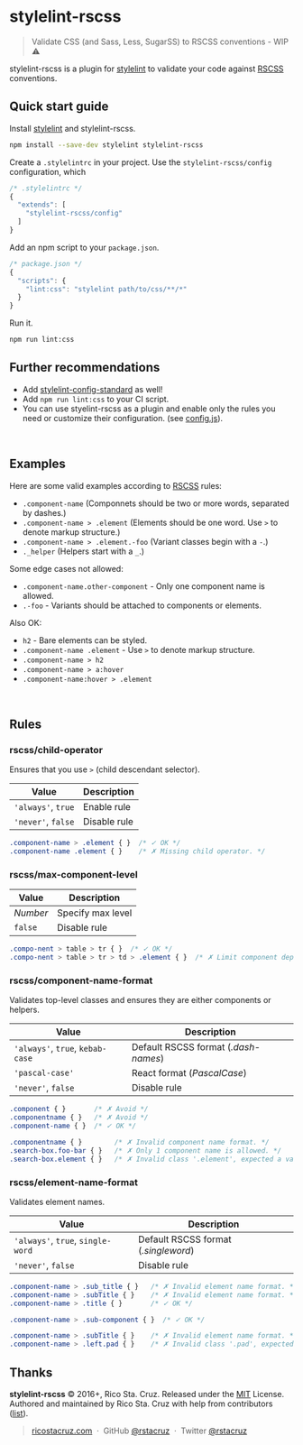 # stylelint-rscss

> Validate CSS (and Sass, Less, SugarSS) to RSCSS conventions - WIP :warning:

stylelint-rscss is a plugin for [stylelint] to validate your code against [RSCSS] conventions.

## Quick start guide

Install [stylelint] and stylelint-rscss.

```sh
npm install --save-dev stylelint stylelint-rscss
```

Create a `.stylelintrc` in your project. Use the `stylelint-rscss/config` configuration, which 

```js
/* .stylelintrc */
{
  "extends": [
    "stylelint-rscss/config"
  ]
}
```

Add an npm script to your `package.json`.

```js
/* package.json */
{
  "scripts": {
    "lint:css": "stylelint path/to/css/**/*"
  }
}
```

Run it.

```sh
npm run lint:css
```

## Further recommendations

- Add [stylelint-config-standard](https://www.npmjs.com/package/stylelint-config-standard) as well!
- Add `npm run lint:css` to your CI script.
- You can use styelint-rscss as a plugin and enable only the rules you need or customize their configuration. (see [config.js](config.js)).

<br>

## Examples

Here are some valid examples according to [RSCSS] rules:

- `.component-name` (Componnets should be two or more words, separated by dashes.)
- `.component-name > .element` (Elements should be one word. Use `>` to denote markup structure.)
- `.component-name > .element.-foo` (Variant classes begin with a `-`.)
- `._helper` (Helpers start with a `_`.)

Some edge cases not allowed:

- `.component-name.other-component` - Only one component name is allowed.
- `.-foo` - Variants should be attached to components or elements.

Also OK:

- `h2` - Bare elements can be styled.
- `.component-name .element` - Use `>` to denote markup structure.
- `.component-name > h2`
- `.component-name > a:hover`
- `.component-name:hover > .element`

<br>

## Rules

### rscss/child-operator

Ensures that you use `>` (child descendant selector).

| Value | Description |
| --- | --- |
| `'always'`, `true` | Enable rule |
| `'never'`, `false` | Disable rule |

```css
.component-name > .element { }  /* ✓ OK */
.component-name .element { }    /* ✗ Missing child operator. */
```

### rscss/max-component-level

| Value | Description |
| --- | --- |
| *Number* | Specify max level |
| `false` | Disable rule |

```css
.compo-nent > table > tr { }  /* ✓ OK */
.compo-nent > table > tr > td > .element { }  /* ✗ Limit component depth to 3. */
```

### rscss/component-name-format

Validates top-level classes and ensures they are either components or helpers.

| Value | Description |
| --- | --- |
| `'always'`, `true`, `kebab-case` | Default RSCSS format (*.dash-names*) |
| `'pascal-case'` | React format (*PascalCase*) |
| `'never'`, `false` | Disable rule |

```css
.component { }       /* ✗ Avoid */
.componentname { }   /* ✗ Avoid */
.component-name { }  /* ✓ OK */

.componentname { }        /* ✗ Invalid component name format. */
.search-box.foo-bar { }   /* ✗ Only 1 component name is allowed. */
.search-box.element { }   /* ✗ Invalid class '.element', expected a variant. */
```

### rscss/element-name-format

Validates element names.

| Value | Description |
| --- | --- |
| `'always'`, `true`, `single-word` | Default RSCSS format (*.singleword*) |
| `'never'`, `false` | Disable rule |

```css
.component-name > .sub_title { }   /* ✗ Invalid element name format. */
.component-name > .subTitle { }    /* ✗ Invalid element name format. */
.component-name > .title { }       /* ✓ OK */

.component-name > .sub-component { }  /* ✓ OK */

.component-name > .subTitle { }    /* ✗ Invalid element name format. */
.component-name > .left.pad { }    /* ✗ Invalid class '.pad', expected a variant. */
```

[stylelint]: http://stylelint.io/
[RSCSS]: http://rscss.io/

## Thanks

**stylelint-rscss** © 2016+, Rico Sta. Cruz. Released under the [MIT] License.<br>
Authored and maintained by Rico Sta. Cruz with help from contributors ([list][contributors]).

> [ricostacruz.com](http://ricostacruz.com) &nbsp;&middot;&nbsp;
> GitHub [@rstacruz](https://github.com/rstacruz) &nbsp;&middot;&nbsp;
> Twitter [@rstacruz](https://twitter.com/rstacruz)

[MIT]: http://mit-license.org/
[contributors]: http://github.com/rstacruz/stylelint-rscss/contributors
